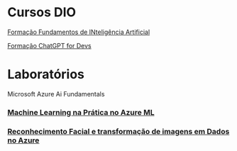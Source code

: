 # Cursos DIO
[Formação Fundamentos de INteligência Artificial](https://dio.me/curso-inteligencia-artificial/AF34UOWJMLEK)

[Formação ChatGPT for Devs](https://dio.me/curso-chat-gpt-for-devs/AF34UOWJMLEK)

# Laboratórios
Microsoft Azure Ai Fundamentals

### [Machine Learning na Prática no Azure ML](https://github.com/tarcnux/dio-azure-ai/tree/main/ml)

### [Reconhecimento Facial e transformação de imagens em Dados no Azure](https://github.com/tarcnux/dio-azure-ai/tree/main/ai-vision)
